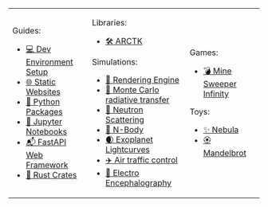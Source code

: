<table width="100%">
<tr>
<td>

Guides:

-   [💻 Dev Environment Setup](https://github.com/FreddyWordingham/guide-Dev_environment_setup)
-   [🌐 Static Websites](https://github.com/FreddyWordingham/Guide-Static_Websites)
-   [🐍 Python Packages](https://github.com/FreddyWordingham/Guide-Python_Packages)
-   [📔 Jupyter Notebooks](https://github.com/FreddyWordingham/Guide-Jupyter_Notebooks)
-   [📬 FastAPI Web Framework](https://github.com/FreddyWordingham/Guide-FastAPI_Web_Framework)
-   [🦀 Rust Crates](https://github.com/FreddyWordingham/Guide-Rust_Crates)

</td>
<td>

Libraries:

-   [🛠️ ARCTK](https://github.com/FreddyWordingham/ARCTK)

Simulations:

-   [📸 Rendering Engine](https://github.com/FreddyWordingham/Antler)
-   [🌈 Monte Carlo radiative transfer](https://github.com/FreddyWordingham/MCRT)
-   [🎲 Neutron Scattering](https://github.com/FreddyWordingham/Neutron)
-   [💫 N-Body](https://github.com/FreddyWordingham/Constellation)
-   [🌒 Exoplanet Lightcurves](https://github.com/ExOplanet-Exeter/ExOEx)
-   [✈️ Air traffic control](https://github.com/project-bluebird/Starling)
-   [🧠 Electro Encephalography](https://github.com/FreddyWordingham/brain_wave)

</td>
<td>

Games:

-   [💣 Mine Sweeper Infinity](https://github.com/FreddyWordingham/Minesweeper)

Toys:

-   [✨ Nebula](https://github.com/FreddyWordingham/Nebula)
-   [🏵 Mandelbrot](https://github.com/FreddyWordingham/Mandelbrot)

<!-- Utility:

-   [QR Code Generator](https://github.com/FreddyWordingham/Utils-QR_Code_Generator)
-   [AWS Lambda](https://github.com/FreddyWordingham/Utils-AWS_Lambda) -->

</td>
</tr>
</table>
